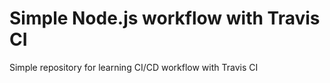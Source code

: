 # Simple Node.js workflow with Travis CI

Simple repository for learning CI/CD workflow with Travis CI
